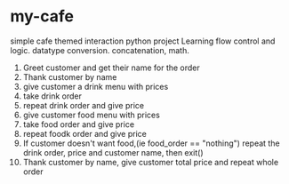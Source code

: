 # my-cafe
simple cafe themed interaction python project 
Learning flow control and logic.
datatype conversion. concatenation, math.
1. Greet customer and get their name for the order
2. Thank customer by name
3. give customer a drink menu with prices
4. take drink order
5. repeat drink order and give price
6. give customer food menu with prices
7. take food order and give price
8. repeat foodk order and give price
9. If customer doesn't want food,(ie food_order == "nothing") repeat the drink order, price and customer name, then exit()
10. Thank customer by name, give customer total price and repeat whole order
